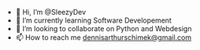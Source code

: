 - 👋 Hi, I’m @SleezyDev
- 🌱 I’m currently learning Software Developement
- 💞️ I’m looking to collaborate on Python and Webdesign 
- 📫 How to reach me dennisarthurschimek@gmail.com


<!---
SleezyDev/SleezyDev is a ✨ special ✨ repository because its `README.md` (this file) appears on your GitHub profile.
You can click the Preview link to take a look at your changes.
--->
